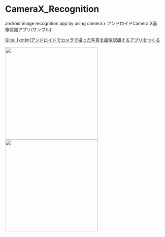 # CameraX_Recognition
android image recognition app by using camera x
アンドロイドCamera X画像認識アプリ(サンプル)

[Qiita: [kotlin]アンドロイドでカメラで撮った写真を画像認識するアプリをつくる](https://qiita.com/YS-BETA/items/6fe11cf034c67ef571ad)

<img width="300" src="https://user-images.githubusercontent.com/52367439/75105791-549fe880-565b-11ea-8c60-482e2aff1ffa.jpg">
<img width="300" src="https://user-images.githubusercontent.com/52367439/75105788-494cbd00-565b-11ea-82f1-6330c757d37c.jpg">

